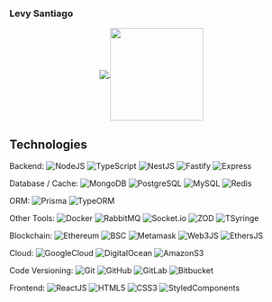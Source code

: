 ### Levy Santiago

<p align="center">
  <a href="https://github.com/levysantiago/github-readme-stats" target="_blank" rel="noopener noreferrer">
    <img align="center" src="https://github-readme-stats-levysantiago.vercel.app/api/top-langs/?username=levysantiago&layout=compact&&hide=java,assembly,plpgsql,c%2B%2B,php,perl,html,makefile&langs_count=6&count_private=true&theme=midnight-purple" />
  </a>
  <a href="https://github.com/levysantiago/github-readme-stats" target="_blank" rel="noopener noreferrer">
    <img align="center" height="165" src="https://github-readme-stats-levysantiago.vercel.app/api?username=levysantiago&count_private=true&show_icons=true&theme=midnight-purple" />
  </a>
</p>

## Technologies

Backend: ![NodeJS](https://img.shields.io/badge/-NodeJS-black?style=flat-square&logo=node.js)  ![TypeScript](https://img.shields.io/badge/-TypeScript-black?style=flat-square&logo=typescript) ![NestJS](https://img.shields.io/badge/-NestJS-black?style=flat-square&logo=nestjs) ![Fastify](https://img.shields.io/badge/-FastifyJS-black?style=flat-square&logo=fastify) ![Express](https://img.shields.io/badge/-ExpressJS-black?style=flat-square&logo=express)

Database / Cache: ![MongoDB](https://img.shields.io/badge/-MongoDB-black?style=flat-square&logo=mongodb) ![PostgreSQL](https://img.shields.io/badge/-PostgreSQL-black?style=flat-square&logo=postgresql) ![MySQL](https://img.shields.io/badge/-MySQL-black?style=flat-square&logo=mysql) ![Redis](https://img.shields.io/badge/-Redis-black?style=flat-square&logo=redis)

ORM: ![Prisma](https://img.shields.io/badge/-PrismaJS-black?style=flat-square&logo=prisma) ![TypeORM](https://img.shields.io/badge/-TypeORM-black?style=flat-square&logo=TypeORM)

Other Tools: ![Docker](https://img.shields.io/badge/-Docker-black?style=flat-square&logo=docker) ![RabbitMQ](https://img.shields.io/badge/-RabbitMQ-black?style=flat-square&logo=rabbitmq) ![Socket.io](https://img.shields.io/badge/-Socket.io-black?style=flat-square&logo=socket.io) ![ZOD](https://img.shields.io/badge/-ZOD-black?style=flat-square&logo=zod) ![TSyringe](https://img.shields.io/badge/-TSyringe-black?style=flat-square&logo=tsyringe)

Blockchain: ![Ethereum](https://img.shields.io/badge/-Ethereum-black?style=flat-square&logo=ethereum) ![BSC](https://img.shields.io/badge/-BSC-black?style=flat-square&logo=binance) ![Metamask](https://img.shields.io/badge/-Metamask-black?style=flat-square&logo=metamask) ![Web3JS](https://img.shields.io/badge/-Web3JS-black?style=flat-square&logo=web3.js) ![EthersJS](https://img.shields.io/badge/-EthersJS-black?style=flat-square&logo=ethers.js)

Cloud: ![GoogleCloud](https://img.shields.io/badge/-GoogleCloud-black?style=flat-square&logo=googlecloud) ![DigitalOcean](https://img.shields.io/badge/-DigitalOcean-black?style=flat-square&logo=digitalocean)  ![AmazonS3](https://img.shields.io/badge/-AmazonS3-black?style=flat-square&logo=amazons3)

Code Versioning: ![Git](https://img.shields.io/badge/-Git-black?style=flat-square&logo=git) ![GitHub](https://img.shields.io/badge/-GitHub-black?style=flat-square&logo=github) ![GitLab](https://img.shields.io/badge/-GitLab-black?style=flat-square&logo=gitlab) ![Bitbucket](https://img.shields.io/badge/-Bitbucket-black?style=flat-square&logo=bitbucket)

Frontend: ![ReactJS](https://img.shields.io/badge/-ReactJS-black?style=flat-square&logo=react) ![HTML5](https://img.shields.io/badge/-HTML5-black?style=flat-square&logo=html5) ![CSS3](https://img.shields.io/badge/-CSS3-black?style=flat-square&logo=css3) ![StyledComponents](https://img.shields.io/badge/-StyledComponents-black?style=flat-square&logo=styledcomponents)
